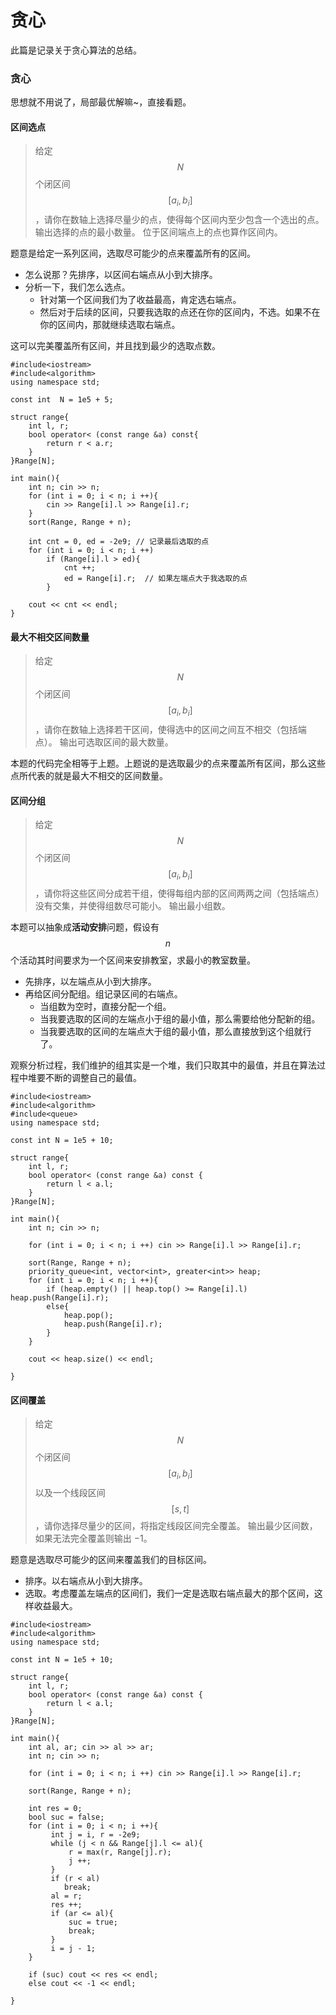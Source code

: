 # 贪心

此篇是记录关于贪心算法的总结。

### 贪心

思想就不用说了，局部最优解嘛\~，直接看题。

#### 区间选点

> 给定 $$N$$ 个闭区间 $$[a_i,b_i]$$，请你在数轴上选择尽量少的点，使得每个区间内至少包含一个选出的点。 输出选择的点的最小数量。 位于区间端点上的点也算作区间内。

题意是给定一系列区间，选取尽可能少的点来覆盖所有的区间。

* 怎么说那？先排序，以区间右端点从小到大排序。
* 分析一下，我们怎么选点。
  * 针对第一个区间我们为了收益最高，肯定选右端点。
  * 然后对于后续的区间，只要我选取的点还在你的区间内，不选。如果不在你的区间内，那就继续选取右端点。

这可以完美覆盖所有区间，并且找到最少的选取点数。

```
#include<iostream>
#include<algorithm>
using namespace std;

const int  N = 1e5 + 5;

struct range{
    int l, r;
    bool operator< (const range &a) const{
        return r < a.r;
    }
}Range[N];

int main(){
    int n; cin >> n;
    for (int i = 0; i < n; i ++){
        cin >> Range[i].l >> Range[i].r;
    }    
    sort(Range, Range + n);

    int cnt = 0, ed = -2e9; // 记录最后选取的点
    for (int i = 0; i < n; i ++)
        if (Range[i].l > ed){
            cnt ++;
            ed = Range[i].r;  // 如果左端点大于我选取的点
        }

    cout << cnt << endl;
}
```

#### 最大不相交区间数量

> 给定 $$N$$ 个闭区间 $$[a_i,b_i]$$，请你在数轴上选择若干区间，使得选中的区间之间互不相交（包括端点）。 输出可选取区间的最大数量。

本题的代码完全相等于上题。上题说的是选取最少的点来覆盖所有区间，那么这些点所代表的就是最大不相交的区间数量。

#### 区间分组

> 给定 $$N$$ 个闭区间 $$[a_i,b_i]$$，请你将这些区间分成若干组，使得每组内部的区间两两之间（包括端点）没有交集，并使得组数尽可能小。 输出最小组数。

本题可以抽象成**活动安排**问题，假设有 $$n$$ 个活动其时间要求为一个区间来安排教室，求最小的教室数量。

* 先排序，以左端点从小到大排序。
* 再给区间分配组。组记录区间的右端点。
  * 当组数为空时，直接分配一个组。
  * 当我要选取的区间的左端点小于组的最小值，那么需要给他分配新的组。
  * 当我要选取的区间的左端点大于组的最小值，那么直接放到这个组就行了。

观察分析过程，我们维护的组其实是一个堆，我们只取其中的最值，并且在算法过程中堆要不断的调整自己的最值。

```
#include<iostream>
#include<algorithm>
#include<queue>
using namespace std;

const int N = 1e5 + 10;

struct range{
    int l, r;
    bool operator< (const range &a) const {
        return l < a.l;
    }
}Range[N];

int main(){
    int n; cin >> n;

    for (int i = 0; i < n; i ++) cin >> Range[i].l >> Range[i].r;

    sort(Range, Range + n);
    priority_queue<int, vector<int>, greater<int>> heap;     
    for (int i = 0; i < n; i ++){
        if (heap.empty() || heap.top() >= Range[i].l) heap.push(Range[i].r);
        else{
            heap.pop();
            heap.push(Range[i].r);
        }
    }

    cout << heap.size() << endl;

}
```

#### 区间覆盖

> 给定 $$N$$ 个闭区间 $$[a_i,b_i]$$ 以及一个线段区间 $$[s,t]$$，请你选择尽量少的区间，将指定线段区间完全覆盖。 输出最少区间数，如果无法完全覆盖则输出 −1。

题意是选取尽可能少的区间来覆盖我们的目标区间。

* 排序。以右端点从小到大排序。
* 选取。考虑覆盖左端点的区间们，我们一定是选取右端点最大的那个区间，这样收益最大。

```
#include<iostream>
#include<algorithm>
using namespace std;

const int N = 1e5 + 10;

struct range{
    int l, r;
    bool operator< (const range &a) const {
        return l < a.l;
    }
}Range[N];

int main(){
    int al, ar; cin >> al >> ar;
    int n; cin >> n;

    for (int i = 0; i < n; i ++) cin >> Range[i].l >> Range[i].r;

    sort(Range, Range + n);

    int res = 0;
    bool suc = false;
    for (int i = 0; i < n; i ++){
         int j = i, r = -2e9;
         while (j < n && Range[j].l <= al){
             r = max(r, Range[j].r);
             j ++;
         }
         if (r < al)
            break;
         al = r;
         res ++;
         if (ar <= al){
             suc = true;
             break;
         }
         i = j - 1;
    }

    if (suc) cout << res << endl;
    else cout << -1 << endl;

}
```

